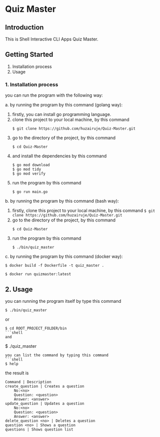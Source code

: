 # Quiz Master
## Introduction
This is Shell Interactive CLI Apps Quiz Master.

## Getting Started
1.	Installation process
2.	Usage

### 1. Installation process
you can run the program with the following way:

 a. by running the program by this command (golang way):
   1. firstly, you can install go programming language.
   1. clone this project to your local machine, by this command
       ```
       $ git clone https://github.com/huzairuje/Quiz-Master.git
       ```
   2. go to the directory of the project, by this command
       ```
       $ cd Quiz-Master
       ```
   3. and install the dependencies by this command
       ```
       $ go mod download
       $ go mod tidy
       $ go mod verify
       ```
   4. run the program by this command
       ```
       $ go run main.go
       ```
    
 b. by running the program by this command (bash way):
   1. firstly, clone this project to your local machine, by this command
     ```
     $ git clone https://github.com/huzairuje/Quiz-Master.git
     ```
   2. go to the directory of the project, by this command
        ```
        $ cd Quiz-Master
        ```
   4. run the program by this command
        ```
        $ ./bin/quiz_master
        ```
 c. by running the program by this command (docker way):
 ```shell
$ docker build -f Dockerfile -t quiz_master .
```  
 ```shell
$ docker run quizmaster:latest
```

## 2. Usage
you can running the program itself by type this command
```shell
$ ./bin/quiz_master
```
or
```
$ cd ROOT_PROJECT_FOLDER/bin
```shell
and
```
$ ./quiz_master
```shell
you can list the command by typing this command
```shell
$ help
```
the result is
```shell
Command | Description
create_question | Creates a question
	No:<no> 
	Question: <question> 
	Answer: <answer>
update_question | Updates a question
	No:<no> 
	Question: <question> 
	Answer: <answer>
delete_question <no> | Deletes a question
question <no> | Shows a question
questions | Shows question list
```
